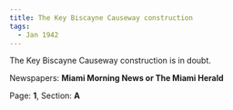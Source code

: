 ```yaml
---  
title: The Key Biscayne Causeway construction  
tags:  
  - Jan 1942  
---  
```

  
The Key Biscayne Causeway construction is in doubt.  
  
Newspapers: **Miami Morning News or The Miami Herald**  
  
Page: **1**, Section: **A** 
